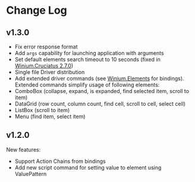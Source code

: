 ﻿# Change Log

<!--## Unreleased
- Support GetCurrentWindowHandle and GetWindowHandles
- Add driver option --silent to disable logging
-->

## v1.3.0

- Fix error response format
- Add `args` capability for launching application with arguments
- Set default elements search timeout to 10 seconds (fixed in [Winium.Cruciatus 2.7.0](https://github.com/2gis/Winium.Cruciatus/releases/tag/v2.7.0))
- Single file Driver distribution
- Add extended driver commands (see [Winium.Elements](https://github.com/2gis/Winium.Elements/releases) for bindings). Extended commands simplify usage of following elements:
 - ComboBox (collapse, expand, is expanded, find selected item, scroll to item)
 - DataGrid (row count, column count, find cell, scroll to cell, select cell)
 - ListBox (scroll to item)
 - Menu (find item, select item)


## v1.2.0

New features:
- Support Action Chains from bindings
- Add new script command for setting value to element using ValuePattern

